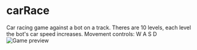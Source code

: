 # carRace
Car racing game against a bot on a track.
Theres are 10 levels, each level the bot's car speed increases. 
Movement controls: W A S D
![Game preview](https://imgur.com/a/y5Sccpi)